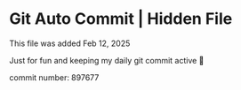 # Git Auto Commit | Hidden File

This file was added Feb 12, 2025

Just for fun and keeping my daily git commit active 🤪

commit number: 897677
